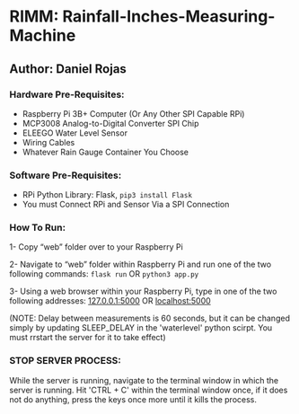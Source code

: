 # RIMM: Rainfall-Inches-Measuring-Machine
## Author: Daniel Rojas

### Hardware Pre-Requisites:
- Raspberry Pi 3B+ Computer (Or Any Other SPI Capable RPi)
- MCP3008 Analog-to-Digital Converter SPI Chip
- ELEEGO Water Level Sensor
- Wiring Cables
- Whatever Rain Gauge Container You Choose

### Software Pre-Requisites:
- RPi Python Library: Flask, `pip3 install Flask`
- You must Connect RPi and Sensor Via a SPI Connection

### How To Run:

1- Copy “web” folder over to your Raspberry Pi

2- Navigate to “web” folder within Raspberry Pi and run one of the two following commands:
`flask run` OR `python3 app.py`

3- Using a web browser within your Raspberry Pi, type in one of the two following  addresses:
[127.0.0.1:5000](127.0.0.1:5000) OR [localhost:5000](localhost:5000)

 (NOTE: Delay between measurements is 60 seconds, but it can be changed simply by updating SLEEP_DELAY in the 'waterlevel' python scirpt. You must rrstart the server for it to take effect)

### STOP SERVER PROCESS:
While the server is running, navigate to the terminal window in which the server is running. Hit 'CTRL + C' within the terminal window once, if it does not do anything, press the keys once more until it kills the process.
